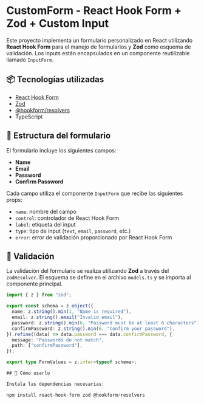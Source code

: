 # CustomForm - React Hook Form + Zod + Custom Input

Este proyecto implementa un formulario personalizado en React utilizando **React Hook Form** para el manejo de formularios y **Zod** como esquema de validación. Los inputs están encapsulados en un componente reutilizable llamado `InputForm`.

## 📦 Tecnologías utilizadas

- [React Hook Form](https://react-hook-form.com/)
- [Zod](https://zod.dev/)
- [@hookform/resolvers](https://react-hook-form.com/docs/useform/#resolver)
- TypeScript

## 🧩 Estructura del formulario

El formulario incluye los siguientes campos:

- **Name**
- **Email**
- **Password**
- **Confirm Password**

Cada campo utiliza el componente `InputForm` que recibe las siguientes props:

- `name`: nombre del campo
- `control`: controlador de React Hook Form
- `label`: etiqueta del input
- `type`: tipo de input (`text`, `email`, `password`, etc.)
- `error`: error de validación proporcionado por React Hook Form

## 🧪 Validación

La validación del formulario se realiza utilizando **Zod** a través del `zodResolver`. El esquema se define en el archivo `models.ts` y se importa al componente principal.

```ts
import { z } from "zod";

export const schema = z.object({
  name: z.string().min(1, "Name is required"),
  email: z.string().email("Invalid email"),
  password: z.string().min(6, "Password must be at least 6 characters"),
  confirmPassword: z.string().min(6, "Confirm your password"),
}).refine((data) => data.password === data.confirmPassword, {
  message: "Passwords do not match",
  path: ["confirmPassword"],
});

export type FormValues = z.infer<typeof schema>;

## 🚀 Cómo usarlo

Instala las dependencias necesarias:

npm install react-hook-form zod @hookform/resolvers
```
